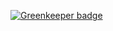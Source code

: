 

[![Greenkeeper badge](https://badges.greenkeeper.io/loiane/ionic2-camera.svg)](https://greenkeeper.io/)